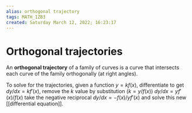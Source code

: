 ```yaml
---
alias: orthogonal trajectory
tags: MATH_1ZB3
created: Saturday March 12, 2022; 16:23:17 
---
```

# Orthogonal trajectories
An **orthogonal trajectory** of a family of curves is a curve that intersects each curve of the family orthogonally (at right angles). 

To solve for the trajectories, given a function $y=kf(x)$, differentiate to get $dy/dx=kf'(x)$, remove the $k$ value by substitution ($k=y/f(x)$) $dy/dx = yf'(x)/f(x)$ take the negative reciprocal $dy/dx=-f(x)/yf'(x)$ and solve this new [[differential equation]]. 